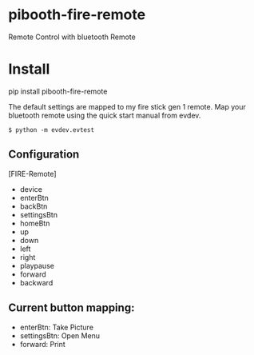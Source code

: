 # pibooth-fire-remote
Remote Control with bluetooth Remote

# Install
pip install pibooth-fire-remote

The default settings are mapped to my fire stick gen 1 remote.
Map your bluetooth remote using the quick start manual from evdev.

`$ python -m evdev.evtest`


## Configuration
[FIRE-Remote]
- device
- enterBtn
- backBtn
- settingsBtn
- homeBtn
- up
- down
- left
- right
- playpause
- forward
- backward

## Current button mapping:
- enterBtn: Take Picture
- settingsBtn: Open Menu
- forward: Print




